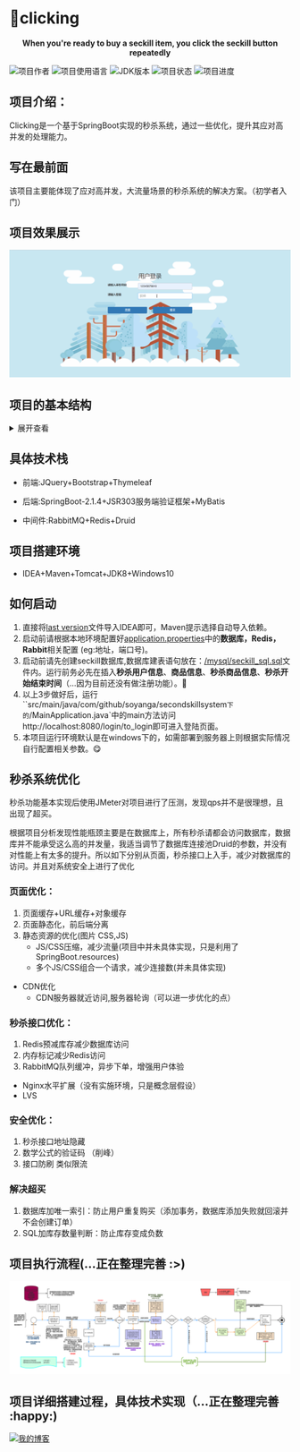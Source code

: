 # :crossed_fingers:clicking

<center><b>When you're ready to buy a seckill item, you click the seckill button repeatedly</b></center> 


![项目作者](https://img.shields.io/badge/author-soyanga-orange.svg) ![项目使用语言](https://img.shields.io/badge/language-java-yellow.svg) ![JDK版本](https://img.shields.io/badge/JDK-1.8-brightgreen.svg) ![项目状态](https://img.shields.io/badge/clicking-doing-green.svg) ![项目进度](http://progressed.io/bar/80?title=progress)

## 项目介绍：

Clicking是一个基于SpringBoot实现的秒杀系统，通过一些优化，提升其应对高并发的处理能力。

## 写在最前面

该项目主要能体现了应对高并发，大流量场景的秒杀系统的解决方案。（初学者入门）

## 项目效果展示

![ProjectPresentations3](https://github.com/SOYANGA/clicking/blob/master/img/ProjectPresentations.gif)

## 项目的基本结构

<details>
<summary>展开查看</summary>
<pre><code>
.
├─main
│  ├─java
│  │  └─com
│  │      └─github
│  │          └─soyanga
│  │              └─secondskillsystem
│  │                  ├─access  	-- 防刷限流组件
│  │                  ├─config		-- 方法参数解析组件
│  │                  ├─controller	-- MVC的web层
│  │                  ├─dao			-- 数据库操作
│  │                  ├─domain		-- 实体类
│  │                  ├─exception	-- 全局异常处理
│  │                  ├─rabbitmq	-- RabbitMq组件
│  │                  ├─redis		-- Redis,Jedis 相关缓存配置
│  │                  ├─result		-- 请求结果封装
│  │                  ├─service		-- 服务层实现
│  │                  ├─util		-- 工具组件
│  │                  ├─Validator	-- 登陆号码校验组件
│  │                  └─vo			-- 返回视图整合处理
│  └─resources
│      ├─static
│      │  ├─bootstrap
│      │  │  ├─css
│      │  │  ├─fonts
│      │  │  └─js
│      │  ├─img		--图片资源
│      │  ├─jquery-validation
│      │  │  └─localization
│      │  ├─js
│      │  └─layer
│      │      ├─mobile
│      │      │  └─need
│      │      └─skin
│      │          └─default
│      └─templates	-- 存放Thymeleaf模板引擎所需的HTML
└─test
    └─java	-- 测试文件
</code></pre>
</details>


## 具体技术栈

- 前端:JQuery+Bootstrap+Thymeleaf

- 后端:SpringBoot-2.1.4+JSR303服务端验证框架+MyBatis

- 中间件:RabbitMQ+Redis+Druid

## 项目搭建环境

- IDEA+Maven+Tomcat+JDK8+Windows10

## 如何启动

1. 直接将[last version](https://github.com/SOYANGA/clicking/tree/master/latest%20version/seconds_kill_system%20_8)文件导入IDEA即可，Maven提示选择自动导入依赖。
2. 启动前请根据本地环境配置好[application.properties](https://github.com/SOYANGA/clicking/blob/master/latest%20version/seconds_kill_system%20_8/src/main/resources/application.properties)中的**数据库，Redis，Rabbit**相关配置 (eg:地址，端口号)。
3. 启动前请先创建seckill数据库,数据库建表语句放在：[/mysql/seckill_sql.sql]()文件内。运行前务必先在插入**秒杀用户信息**、**商品信息**、**秒杀商品信息**、**秒杀开始结束时间**（…因为目前还没有做注册功能）。:busts_in_silhouette:
4. 以上3步做好后，运行``src/main/java/com/github/soyanga/secondskillsystem`下的`/MainApplication.java`中的main方法访问http://localhost:8080/login/to_login即可进入登陆页面。
5. 本项目运行环境默认是在windows下的，如需部署到服务器上则根据实际情况自行配置相关参数。:yum:

## 秒杀系统优化

秒杀功能基本实现后使用JMeter对项目进行了压测，发现qps并不是很理想，且出现了超买。

根据项目分析发现性能瓶颈主要是在数据库上，所有秒杀请都会访问数据库，数据库并不能承受这么高的并发量，我适当调节了数据库连接池Druid的参数，并没有对性能上有太多的提升。所以如下分别从页面，秒杀接口上入手，减少对数据库的访问。并且对系统安全上进行了优化

### 页面优化：

1. 页面缓存+URL缓存+对象缓存
2. 页面静态化，前后端分离
3. 静态资源的优化(图片 CSS,JS)
   - JS/CSS压缩，减少流量(项目中并未具体实现，只是利用了SpringBoot.resources)
   - 多个JS/CSS组合一个请求，减少连接数(并未具体实现)
- CDN优化
   - CDN服务器就近访问,服务器轮询（可以进一步优化的点）

### 秒杀接口优化：

1. Redis预减库存减少数据库访问
2. 内存标记减少Redis访问
3. RabbitMQ队列缓冲，异步下单，增强用户体验
- Nginx水平扩展（没有实施环境，只是概念层假设）
- LVS

### 安全优化：

1. 秒杀接口地址隐藏
2. 数学公式的验证码 （削峰）
3. 接口防刷  类似限流

### 解决超买

1. 数据库加唯一索引：防止用户重复购买（添加事务，数据库添加失败就回滚并不会创建订单）
2. SQL加库存数量判断：防止库存变成负数

## 项目执行流程(…正在整理完善  :>)

![ProjectPresentations3](https://github.com/SOYANGA/clicking/blob/master/img/clicking项目流程图.png)

## 项目详细搭建过程，具体技术实现（…正在整理完善 :happy:)

[![我的博客](https://img.shields.io/badge/Blog-@SOYANGA-red.svg)](https://soyanga.github.io/)